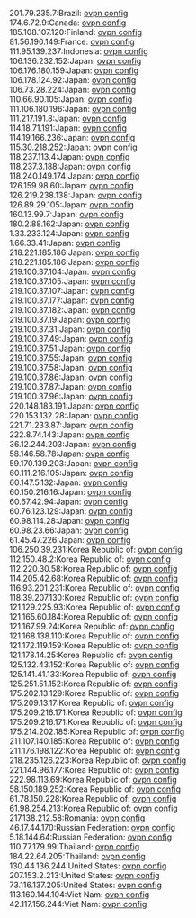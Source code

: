 201.79.235.7:Brazil: [ovpn config](vpn/201_79_235_7.ovpn)  
174.6.72.9:Canada: [ovpn config](vpn/174_6_72_9.ovpn)  
185.108.107.120:Finland: [ovpn config](vpn/185_108_107_120.ovpn)  
81.56.190.149:France: [ovpn config](vpn/81_56_190_149.ovpn)  
111.95.139.237:Indonesia: [ovpn config](vpn/111_95_139_237.ovpn)  
106.136.232.152:Japan: [ovpn config](vpn/106_136_232_152.ovpn)  
106.176.180.159:Japan: [ovpn config](vpn/106_176_180_159.ovpn)  
106.178.124.92:Japan: [ovpn config](vpn/106_178_124_92.ovpn)  
106.73.28.224:Japan: [ovpn config](vpn/106_73_28_224.ovpn)  
110.66.90.105:Japan: [ovpn config](vpn/110_66_90_105.ovpn)  
111.106.180.196:Japan: [ovpn config](vpn/111_106_180_196.ovpn)  
111.217.191.8:Japan: [ovpn config](vpn/111_217_191_8.ovpn)  
114.18.71.191:Japan: [ovpn config](vpn/114_18_71_191.ovpn)  
114.19.166.236:Japan: [ovpn config](vpn/114_19_166_236.ovpn)  
115.30.218.252:Japan: [ovpn config](vpn/115_30_218_252.ovpn)  
118.237.113.4:Japan: [ovpn config](vpn/118_237_113_4.ovpn)  
118.237.3.188:Japan: [ovpn config](vpn/118_237_3_188.ovpn)  
118.240.149.174:Japan: [ovpn config](vpn/118_240_149_174.ovpn)  
126.159.98.60:Japan: [ovpn config](vpn/126_159_98_60.ovpn)  
126.219.238.138:Japan: [ovpn config](vpn/126_219_238_138.ovpn)  
126.89.29.105:Japan: [ovpn config](vpn/126_89_29_105.ovpn)  
160.13.99.7:Japan: [ovpn config](vpn/160_13_99_7.ovpn)  
180.2.88.162:Japan: [ovpn config](vpn/180_2_88_162.ovpn)  
1.33.233.124:Japan: [ovpn config](vpn/1_33_233_124.ovpn)  
1.66.33.41:Japan: [ovpn config](vpn/1_66_33_41.ovpn)  
218.221.185.186:Japan: [ovpn config](vpn/218_221_185_186.ovpn)  
218.221.185.186:Japan: [ovpn config](vpn/218_221_185_186.ovpn)  
219.100.37.104:Japan: [ovpn config](vpn/219_100_37_104.ovpn)  
219.100.37.105:Japan: [ovpn config](vpn/219_100_37_105.ovpn)  
219.100.37.107:Japan: [ovpn config](vpn/219_100_37_107.ovpn)  
219.100.37.177:Japan: [ovpn config](vpn/219_100_37_177.ovpn)  
219.100.37.182:Japan: [ovpn config](vpn/219_100_37_182.ovpn)  
219.100.37.19:Japan: [ovpn config](vpn/219_100_37_19.ovpn)  
219.100.37.31:Japan: [ovpn config](vpn/219_100_37_31.ovpn)  
219.100.37.49:Japan: [ovpn config](vpn/219_100_37_49.ovpn)  
219.100.37.51:Japan: [ovpn config](vpn/219_100_37_51.ovpn)  
219.100.37.55:Japan: [ovpn config](vpn/219_100_37_55.ovpn)  
219.100.37.58:Japan: [ovpn config](vpn/219_100_37_58.ovpn)  
219.100.37.86:Japan: [ovpn config](vpn/219_100_37_86.ovpn)  
219.100.37.87:Japan: [ovpn config](vpn/219_100_37_87.ovpn)  
219.100.37.96:Japan: [ovpn config](vpn/219_100_37_96.ovpn)  
220.148.183.191:Japan: [ovpn config](vpn/220_148_183_191.ovpn)  
220.153.132.28:Japan: [ovpn config](vpn/220_153_132_28.ovpn)  
221.71.233.87:Japan: [ovpn config](vpn/221_71_233_87.ovpn)  
222.8.74.143:Japan: [ovpn config](vpn/222_8_74_143.ovpn)  
36.12.244.203:Japan: [ovpn config](vpn/36_12_244_203.ovpn)  
58.146.58.78:Japan: [ovpn config](vpn/58_146_58_78.ovpn)  
59.170.139.203:Japan: [ovpn config](vpn/59_170_139_203.ovpn)  
60.111.216.105:Japan: [ovpn config](vpn/60_111_216_105.ovpn)  
60.147.5.132:Japan: [ovpn config](vpn/60_147_5_132.ovpn)  
60.150.216.16:Japan: [ovpn config](vpn/60_150_216_16.ovpn)  
60.67.42.94:Japan: [ovpn config](vpn/60_67_42_94.ovpn)  
60.76.123.129:Japan: [ovpn config](vpn/60_76_123_129.ovpn)  
60.98.114.28:Japan: [ovpn config](vpn/60_98_114_28.ovpn)  
60.98.23.66:Japan: [ovpn config](vpn/60_98_23_66.ovpn)  
61.45.47.226:Japan: [ovpn config](vpn/61_45_47_226.ovpn)  
106.250.39.231:Korea Republic of: [ovpn config](vpn/106_250_39_231.ovpn)  
112.150.48.2:Korea Republic of: [ovpn config](vpn/112_150_48_2.ovpn)  
112.220.30.58:Korea Republic of: [ovpn config](vpn/112_220_30_58.ovpn)  
114.205.42.68:Korea Republic of: [ovpn config](vpn/114_205_42_68.ovpn)  
116.93.201.231:Korea Republic of: [ovpn config](vpn/116_93_201_231.ovpn)  
118.39.207.130:Korea Republic of: [ovpn config](vpn/118_39_207_130.ovpn)  
121.129.225.93:Korea Republic of: [ovpn config](vpn/121_129_225_93.ovpn)  
121.165.60.184:Korea Republic of: [ovpn config](vpn/121_165_60_184.ovpn)  
121.167.99.24:Korea Republic of: [ovpn config](vpn/121_167_99_24.ovpn)  
121.168.138.110:Korea Republic of: [ovpn config](vpn/121_168_138_110.ovpn)  
121.172.119.159:Korea Republic of: [ovpn config](vpn/121_172_119_159.ovpn)  
121.178.14.25:Korea Republic of: [ovpn config](vpn/121_178_14_25.ovpn)  
125.132.43.152:Korea Republic of: [ovpn config](vpn/125_132_43_152.ovpn)  
125.141.41.133:Korea Republic of: [ovpn config](vpn/125_141_41_133.ovpn)  
125.251.51.152:Korea Republic of: [ovpn config](vpn/125_251_51_152.ovpn)  
175.202.13.129:Korea Republic of: [ovpn config](vpn/175_202_13_129.ovpn)  
175.209.13.17:Korea Republic of: [ovpn config](vpn/175_209_13_17.ovpn)  
175.209.216.171:Korea Republic of: [ovpn config](vpn/175_209_216_171.ovpn)  
175.209.216.171:Korea Republic of: [ovpn config](vpn/175_209_216_171.ovpn)  
175.214.202.185:Korea Republic of: [ovpn config](vpn/175_214_202_185.ovpn)  
211.107.140.185:Korea Republic of: [ovpn config](vpn/211_107_140_185.ovpn)  
211.176.198.122:Korea Republic of: [ovpn config](vpn/211_176_198_122.ovpn)  
218.235.126.223:Korea Republic of: [ovpn config](vpn/218_235_126_223.ovpn)  
221.144.96.177:Korea Republic of: [ovpn config](vpn/221_144_96_177.ovpn)  
222.98.113.69:Korea Republic of: [ovpn config](vpn/222_98_113_69.ovpn)  
58.150.189.252:Korea Republic of: [ovpn config](vpn/58_150_189_252.ovpn)  
61.78.150.228:Korea Republic of: [ovpn config](vpn/61_78_150_228.ovpn)  
61.98.254.213:Korea Republic of: [ovpn config](vpn/61_98_254_213.ovpn)  
217.138.212.58:Romania: [ovpn config](vpn/217_138_212_58.ovpn)  
46.17.44.170:Russian Federation: [ovpn config](vpn/46_17_44_170.ovpn)  
5.18.144.64:Russian Federation: [ovpn config](vpn/5_18_144_64.ovpn)  
110.77.179.99:Thailand: [ovpn config](vpn/110_77_179_99.ovpn)  
184.22.64.205:Thailand: [ovpn config](vpn/184_22_64_205.ovpn)  
130.44.136.244:United States: [ovpn config](vpn/130_44_136_244.ovpn)  
207.153.2.213:United States: [ovpn config](vpn/207_153_2_213.ovpn)  
73.116.137.205:United States: [ovpn config](vpn/73_116_137_205.ovpn)  
113.160.144.104:Viet Nam: [ovpn config](vpn/113_160_144_104.ovpn)  
42.117.156.244:Viet Nam: [ovpn config](vpn/42_117_156_244.ovpn)  
